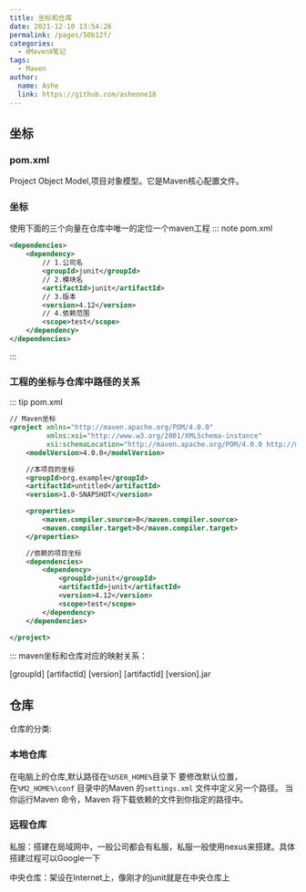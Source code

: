 ```yaml
---
title: 坐标和仓库
date: 2021-12-10 13:54:26
permalink: /pages/50b12f/
categories:
  - 《Maven》笔记
tags:
  - Maven
author:
  name: Ashe
  link: https://github.com/asheone18
---
```

## 坐标

### **pom.xml**

Project Object Model,项目对象模型。它是Maven核心配置文件。

### **坐标**

使用下面的三个向量在仓库中唯一的定位一个maven工程
::: note pom.xml
```xml
<dependencies>
    <dependency>
        // 1.公司名
        <groupId>junit</groupId>
        // 2.模块名
        <artifactId>junit</artifactId>
        // 3.版本
        <version>4.12</version>
        // 4.依赖范围
        <scope>test</scope>
    </dependency>
</dependencies>
```
:::

### **工程的坐标与仓库中路径的关系**
::: tip pom.xml
```xml
// Maven坐标
<project xmlns="http://maven.apache.org/POM/4.0.0"
         xmlns:xsi="http://www.w3.org/2001/XMLSchema-instance"
         xsi:schemaLocation="http://maven.apache.org/POM/4.0.0 http://maven.apache.org/xsd/maven-4.0.0.xsd">
    <modelVersion>4.0.0</modelVersion>

    //本项目的坐标
    <groupId>org.example</groupId>
    <artifactId>untitled</artifactId>
    <version>1.0-SNAPSHOT</version>

    <properties>
        <maven.compiler.source>8</maven.compiler.source>
        <maven.compiler.target>8</maven.compiler.target>
    </properties>

    //依赖的项目坐标
    <dependencies>
        <dependency>
            <groupId>junit</groupId>
            <artifactId>junit</artifactId>
            <version>4.12</version>
            <scope>test</scope>
        </dependency>
    </dependencies>

</project>
```
:::
maven坐标和仓库对应的映射关系：

[groupId]
[artifactId]
[version]
[artifactId]
[version].jar

## 仓库

仓库的分类:

### 本地仓库

在电脑上的仓库,默认路径在`%USER_HOME%`目录下 要修改默认位置，在`%M2_HOME%\conf` 目录中的Maven 的`settings.xml` 文件中定义另一个路径。 当你运行Maven 命令，Maven 将下载依赖的文件到你指定的路径中。

### 远程仓库
私服：搭建在局域网中，一般公司都会有私服，私服一般使用nexus来搭建。具体搭建过程可以Google一下

中央仓库：架设在Internet上，像刚才的junit就是在中央仓库上